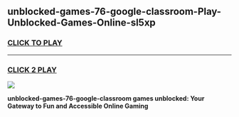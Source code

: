 
## unblocked-games-76-google-classroom-Play-Unblocked-Games-Online-sl5xp
<h3>
<a href="https://premium76.site?title=unblocked-games-76-google-classroom&ref=25A">CLICK TO PLAY</a></h3>
<hr>

<h3>
<a href="https://premium76.site?title=unblocked-games-76-google-classroom&ref=25A">CLICK 2 PLAY</a>
  
</h3>

<a href="https://premium76.site?title=unblocked-games-76-google-classroom&ref=25A"><img src="https://clearcache.store/games.png"></a>


**unblocked-games-76-google-classroom games unblocked: Your Gateway to Fun and Accessible Online Gaming**

